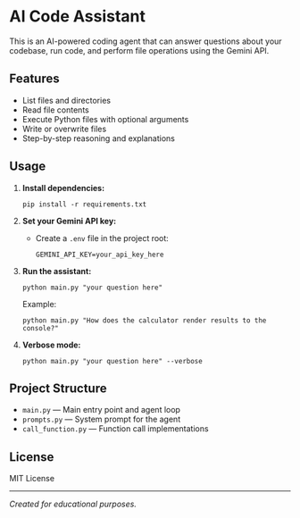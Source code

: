 # AI Code Assistant

This is an AI-powered coding agent that can answer questions about your codebase, run code, and perform file operations using the Gemini API.

## Features

- List files and directories
- Read file contents
- Execute Python files with optional arguments
- Write or overwrite files
- Step-by-step reasoning and explanations

## Usage

1. **Install dependencies:**
   ```
   pip install -r requirements.txt
   ```

2. **Set your Gemini API key:**
   - Create a `.env` file in the project root:
     ```
     GEMINI_API_KEY=your_api_key_here
     ```

3. **Run the assistant:**
   ```
   python main.py "your question here"
   ```
   Example:
   ```
   python main.py "How does the calculator render results to the console?"
   ```

4. **Verbose mode:**
   ```
   python main.py "your question here" --verbose
   ```

## Project Structure

- `main.py` — Main entry point and agent loop
- `prompts.py` — System prompt for the agent
- `call_function.py` — Function call implementations

## License

MIT License

---

*Created for educational purposes.*
